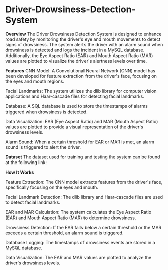 # Driver-Drowsiness-Detection-System

**Overview**
The Driver Drowsiness Detection System is designed to enhance road safety by monitoring the driver's eye and mouth movements to detect signs of drowsiness. The system alerts the driver with an alarm sound when drowsiness is detected and logs the incident in a MySQL database. Additionally, the Eye Aspect Ratio (EAR) and Mouth Aspect Ratio (MAR) values are plotted to visualize the driver's alertness levels over time.

**Features**
CNN Model: A Convolutional Neural Network (CNN) model has been developed for feature extraction from the driver's face, focusing on the eyes and mouth regions.

Facial Landmarks: The system utilizes the dlib library for computer vision applications and Haar-cascade files for detecting facial landmarks.

Database: A SQL database is used to store the timestamps of alarms triggered when drowsiness is detected.

Data Visualization: EAR (Eye Aspect Ratio) and MAR (Mouth Aspect Ratio) values are plotted to provide a visual representation of the driver's drowsiness levels.

Alarm Sound: When a certain threshold for EAR or MAR is met, an alarm sound is triggered to alert the driver.

**Dataset**
The dataset used for training and testing the system can be found at the following link:

**How It Works**

Feature Extraction: The CNN model extracts features from the driver's face, specifically focusing on the eyes and mouth.

Facial Landmark Detection: The dlib library and Haar-cascade files are used to detect facial landmarks.

EAR and MAR Calculation: The system calculates the Eye Aspect Ratio (EAR) and Mouth Aspect Ratio (MAR) to determine drowsiness.

Drowsiness Detection: If the EAR falls below a certain threshold or the MAR exceeds a certain threshold, an alarm sound is triggered.

Database Logging: The timestamps of drowsiness events are stored in a MySQL database.

Data Visualization: The EAR and MAR values are plotted to analyze the driver's drowsiness levels.

